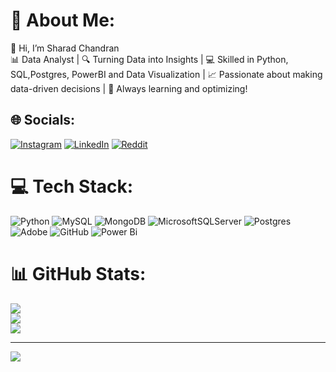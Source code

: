 # 💫 About Me:
👋 Hi, I’m Sharad Chandran<br>📊 Data Analyst | 🔍 Turning Data into Insights | 💻 Skilled in Python, SQL,Postgres, PowerBI and Data Visualization | 📈 Passionate about making data-driven decisions  | 🚀 Always learning and optimizing!


## 🌐 Socials:
[![Instagram](https://img.shields.io/badge/Instagram-%23E4405F.svg?logo=Instagram&logoColor=white)](https://instagram.com/_sharad98) [![LinkedIn](https://img.shields.io/badge/LinkedIn-%230077B5.svg?logo=linkedin&logoColor=white)](https://linkedin.com/in/maybesharad11) [![Reddit](https://img.shields.io/badge/Reddit-%23FF4500.svg?logo=Reddit&logoColor=white)](https://reddit.com/user/HE_s_different) 

# 💻 Tech Stack:
![Python](https://img.shields.io/badge/python-3670A0?style=plastic&logo=python&logoColor=ffdd54) ![MySQL](https://img.shields.io/badge/mysql-4479A1.svg?style=plastic&logo=mysql&logoColor=white) ![MongoDB](https://img.shields.io/badge/MongoDB-%234ea94b.svg?style=plastic&logo=mongodb&logoColor=white) ![MicrosoftSQLServer](https://img.shields.io/badge/Microsoft%20SQL%20Server-CC2927?style=plastic&logo=microsoft%20sql%20server&logoColor=white) ![Postgres](https://img.shields.io/badge/postgres-%23316192.svg?style=plastic&logo=postgresql&logoColor=white) ![Adobe](https://img.shields.io/badge/adobe-%23FF0000.svg?style=plastic&logo=adobe&logoColor=white) ![GitHub](https://img.shields.io/badge/github-%23121011.svg?style=plastic&logo=github&logoColor=white) ![Power Bi](https://img.shields.io/badge/power_bi-F2C811?style=plastic&logo=powerbi&logoColor=black)
# 📊 GitHub Stats:
![](https://github-readme-stats.vercel.app/api?username=Sharadprime&theme=flag-india&hide_border=false&include_all_commits=false&count_private=false)<br/>
![](https://github-readme-streak-stats.herokuapp.com/?user=Sharadprime&theme=flag-india&hide_border=false)<br/>
![](https://github-readme-stats.vercel.app/api/top-langs/?username=Sharadprime&theme=flag-india&hide_border=false&include_all_commits=false&count_private=false&layout=compact)

---
[![](https://visitcount.itsvg.in/api?id=Sharadprime&icon=0&color=0)](https://visitcount.itsvg.in)

<!-- Proudly created with GPRM ( https://gprm.itsvg.in ) -->
